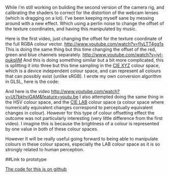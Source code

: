 While i'm still working on building the second version of the camera rig, and calibrating the shaders to correct for the distortion of the webcam
lenses (which is dragging on a lot). I've been keeping myself sane by messing around with a new effect. Which using a perlin noise to change the
offset of the texture coordinates, and having this manipulated by music.

Here is the first video, just changing the offset for the texture coordinate of the full RGBA colour vector.
http://www.youtube.com/watch?v=fIyLTT4gg1s
This is doing the same thing but this time changing the offset of the red, green and blue channels separately.
http://www.youtube.com/watch?v=iyl-pukqIjM
And this is doing something similar but a bit more complicated, this is splitting it into three but this time sampling in the [CIE
XYZ]("http://en.wikipedia.org/wiki/CIE_1931_color_space") colour space, which is a device independent colour space, and can represent all colours that
can possibly exist (unlike sRGB). I wrote my own conversion algorithm in GLSL, here is the code:

And here is the video
http://www.youtube.com/watch?v=Ut7bkhviGAM&feature=youtu.be
I also attempted doing the same thing in the HSV colour space, and the [CIE LAB]("http://en.wikipedia.org/wiki/Lab_color_space") colour space (a
colour space where numerically equivalent changes correspond to perceptually equivalent changes in colour). However for this type of colour offsetting
effect the outcome was not particularly interesting (very little difference from the first video). I imagine this is because the brightness of a
colour is represented by one value in both of these colour spaces.

However It will be really useful going forward to being able to manipulate colours in these colour spaces, especially the LAB colour space as it is so
strongly related to human perception.


##Link to prototype

[The code for this is on github](https://github.com/terrybroad/Music_Re-Visualiser)
